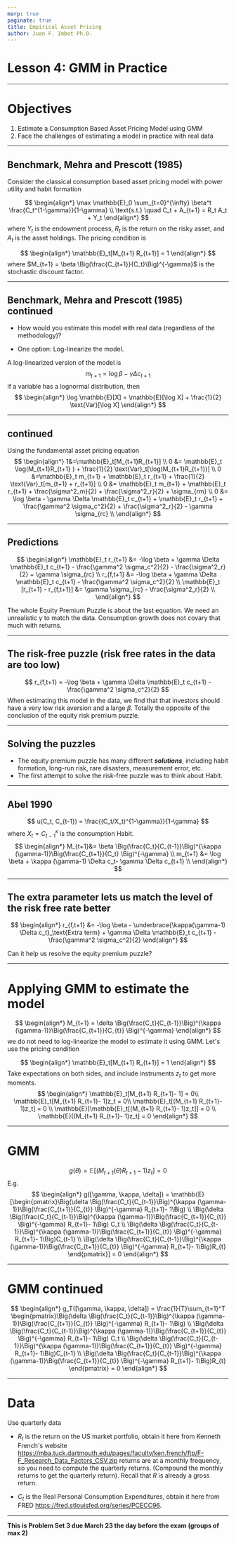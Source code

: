 ```yaml
---
marp: true
paginate: true
title: Empirical Asset Pricing
author: Juan F. Imbet Ph.D.
---
```


# Lesson 4: GMM in Practice 

---
# Objectives

1. Estimate a Consumption Based Asset Pricing Model using GMM 
2. Face the challenges of estimating a model in practice with real data


---
## Benchmark, Mehra and Prescott (1985)
Consider the classical consumption based asset pricing model with power utility and habit formation

$$
\begin{align*}
\max \mathbb{E}_0 \sum_{t=0}^{\infty} \beta^t \frac{C_t^{1-\gamma}}{1-\gamma} \\
\text{s.t.} \quad C_t + A_{t+1} = R_t A_t + Y_t
\end{align*}
$$
where $Y_t$ is the endowment process, $R_t$ is the return on the risky asset, and $A_t$ is the asset holdings. The pricing condition is

$$
\begin{align*}
\mathbb{E}_t[M_{t+1} R_{t+1}] = 1
\end{align*}
$$
where $M_{t+1} = \beta \Big(\frac{C_{t+1}}{C_t}\Big)^{-\gamma}$ is the stochastic discount factor.

---
## Benchmark, Mehra and Prescott (1985) continued

- How would you estimate this model with real data (regardless of the methodology)? 

- One option: Log-linearize the model. 

A log-linearized version of the model is
$$
m_{t+1} = \log \beta - \gamma \Delta c_{t+1} 
$$
if a variable has a lognormal distribution, then
$$
\begin{align*}
\log \mathbb{E}[X] = \mathbb{E}[\log X] + \frac{1}{2} \text{Var}[\log X]
\end{align*}
$$

---
## continued

Using the fundamental asset pricing equation
$$
\begin{align*}
1&=\mathbb{E}_t[M_{t+1}R_{t+1}] \\
0 &= \mathbb{E}_t \log(M_{t+1}R_{t+1} ) + \frac{1}{2} \text{Var}_t[\log(M_{t+1}R_{t+1})] \\
0 &=\mathbb{E}_t m_{t+1} + \mathbb{E}_t r_{t+1} + \frac{1}{2} \text{Var}_t[m_{t+1} + r_{t+1}] \\
0 &= \mathbb{E}_t m_{t+1} + \mathbb{E}_t r_{t+1} + \frac{\sigma^2_m}{2} + \frac{\sigma^2_r}{2} + \sigma_{rm} \\
0 &= \log \beta - \gamma \Delta \mathbb{E}_t c_{t+1}  + \mathbb{E}_t r_{t+1} + \frac{\gamma^2 \sigma_c^2}{2} + \frac{\sigma^2_r}{2} - \gamma \sigma_{rc} \\
\end{align*}
$$

---
## Predictions

$$
\begin{align*}
\mathbb{E}_t r_{t+1} &= -\log \beta + \gamma \Delta \mathbb{E}_t c_{t+1} - \frac{\gamma^2 \sigma_c^2}{2} - \frac{\sigma^2_r}{2} + \gamma \sigma_{rc} \\
r_{f,t+1} &= -\log \beta + \gamma \Delta \mathbb{E}_t c_{t+1} - \frac{\gamma^2 \sigma_c^2}{2}  \\
\mathbb{E}_t [r_{t+1} - r_{f,t+1}] &= \gamma \sigma_{rc} - \frac{\sigma^2_r}{2}  \\
\end{align*}
$$

The whole Equity Premium Puzzle is about the last equation. We need an unrealistic $\gamma$ to match the data. Consumption growth does not covary that much with returns. 


---
## The risk-free puzzle (risk free rates in the data are too low)

$$
r_{f,t+1} = -\log \beta + \gamma \Delta \mathbb{E}_t c_{t+1} - \frac{\gamma^2 \sigma_c^2}{2}
$$
When estimating this model in the data, we find that that investors should have a very low risk aversion and a large $\beta$. Totally the opposite of the conclusion of the equity risk premium puzzle.

---

## Solving the puzzles

- The equity premium puzzle has many different ***solutions***, including habit formation, long-run risk, rare disasters, measurement error, etc.
- The first attempt to solve the risk-free puzzle was to think about Habit. 

---
## Abel 1990

$$
u(C_t, C_{t-1}) = \frac{(C_t/X_t)^{1-\gamma}}{1-\gamma} 
$$
where $X_t=C_{t-1}^\kappa$ is the consumption Habit. 
$$
\begin{align*}
M_{t+1}&= \beta \Big(\frac{C_t}{C_{t-1}}\Big)^{\kappa (\gamma-1)}\Big(\frac{C_{t+1}}{C_t} \Big)^{-\gamma} \\
m_{t+1} &= \log \beta + \kappa (\gamma-1) \Delta c_t- \gamma \Delta c_{t+1} \\
\end{align*}
$$

---
## The extra parameter lets us match the level of the risk free rate better

$$
\begin{align*}
r_{f,t+1} &= -\log \beta - \underbrace{\kappa(\gamma-1) \Delta c_t}_\text{Extra term}  + \gamma \Delta \mathbb{E}_t c_{t+1} - \frac{\gamma^2 \sigma_c^2}{2} 
\end{align*}
$$

Can it help us resolve the equity premium puzzle?

---
# Applying GMM to estimate the model


$$
\begin{align*}
M_{t+1} = \delta \Big(\frac{C_t}{C_{t-1}}\Big)^{\kappa (\gamma-1)}\Big(\frac{C_{t+1}}{C_{t}} \Big)^{-\gamma}
\end{align*}
$$
we do not need to log-linearize the model to estimate it using GMM. Let's use the pricing condition 

$$
\begin{align*}
\mathbb{E}_t[M_{t+1} R_{t+1}] = 1
\end{align*}
$$
Take expectations on both sides, and include instruments $z_t$ to get more moments. 
$$
\begin{align*}
\mathbb{E}_t[M_{t+1} R_{t+1}- 1] = 0\\
\mathbb{E}_t[M_{t+1} R_{t+1}- 1]z_t = 0\\
\mathbb{E}_t[(M_{t+1} R_{t+1}- 1)z_t] = 0 \\
\mathbb{E}[\mathbb{E}_t[(M_{t+1} R_{t+1}- 1)z_t]] = 0 \\
\mathbb{E}[(M_{t+1} R_{t+1}- 1)z_t] = 0 
\end{align*}
$$

---
# GMM 

$$
g(\theta) = \mathbb{E}[(M_{t+1}(\theta) R_{t+1}- 1)z_t] = 0
$$
E.g. 
$$
\begin{align*}
g([\gamma, \kappa, \delta]) = \mathbb{E}[\begin{pmatrix}\Big(\delta \Big(\frac{C_t}{C_{t-1}}\Big)^{\kappa (\gamma-1)}\Big(\frac{C_{t+1}}{C_{t}} \Big)^{-\gamma} R_{t+1}- 1\Big) \\ \Big(\delta \Big(\frac{C_t}{C_{t-1}}\Big)^{\kappa (\gamma-1)}\Big(\frac{C_{t+1}}{C_{t}} \Big)^{-\gamma} R_{t+1}- 1\Big) C_t \\ \Big(\delta \Big(\frac{C_t}{C_{t-1}}\Big)^{\kappa (\gamma-1)}\Big(\frac{C_{t+1}}{C_{t}} \Big)^{-\gamma} R_{t+1}- 1\Big)C_{t-1} \\ \Big(\delta \Big(\frac{C_t}{C_{t-1}}\Big)^{\kappa (\gamma-1)}\Big(\frac{C_{t+1}}{C_{t}} \Big)^{-\gamma} R_{t+1}- 1\Big)R_{t} \end{pmatrix}] = 0
\end{align*}
$$

---
# GMM continued 

$$
\begin{align*}
g_T([\gamma, \kappa, \delta]) = \frac{1}{T}\sum_{t=1}^T \begin{pmatrix}\Big(\delta \Big(\frac{C_t}{C_{t-1}}\Big)^{\kappa (\gamma-1)}\Big(\frac{C_{t+1}}{C_{t}} \Big)^{-\gamma} R_{t+1}- 1\Big) \\ \Big(\delta \Big(\frac{C_t}{C_{t-1}}\Big)^{\kappa (\gamma-1)}\Big(\frac{C_{t+1}}{C_{t}} \Big)^{-\gamma} R_{t+1}- 1\Big) C_t \\ \Big(\delta \Big(\frac{C_t}{C_{t-1}}\Big)^{\kappa (\gamma-1)}\Big(\frac{C_{t+1}}{C_{t}} \Big)^{-\gamma} R_{t+1}- 1\Big)C_{t-1} \\ \Big(\delta \Big(\frac{C_t}{C_{t-1}}\Big)^{\kappa (\gamma-1)}\Big(\frac{C_{t+1}}{C_{t}} \Big)^{-\gamma} R_{t+1}- 1\Big)R_{t} \end{pmatrix} = 0
\end{align*}
$$

---
# Data 

Use quarterly data 

- $R_t$ is the return on the US market portfolio, obtain it here from Kenneth French's website https://mba.tuck.dartmouth.edu/pages/faculty/ken.french/ftp/F-F_Research_Data_Factors_CSV.zip returns are at a monthly frequency, so you need to compute the quarterly returns. (Compound the monthly returns to get the quarterly return). Recall that $R$ is already a gross return. 

- $C_t$ is the Real Personal Consumption Expenditures, obtain it here from FRED https://fred.stlouisfed.org/series/PCECC96. 

---

**This is Problem Set 3 due March 23 the day before the exam (groups of max 2)** 